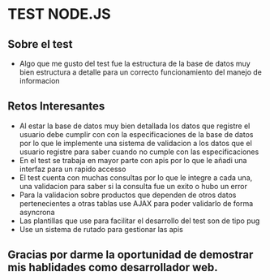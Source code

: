 # TEST NODE.JS

## Sobre el test
- Algo que me gusto del test fue la estructura de la base de datos muy bien estructura a detalle
para un correcto funcionamiento del manejo de informacion

## Retos Interesantes
- Al estar la base de datos muy bien detallada los datos que registre el usuario debe cumplir con
con la especificaciones de la base de datos por lo que le implemente una sistema de validacion a los datos que el usuario registre para saber cuando no cumple con las especificaciones
- En el test se trabaja en mayor parte con apis por lo que le añadi una interfaz para un rapido accesso
- El test cuenta con muchas consultas por lo que le integre a cada una, una validacion para saber si la consulta fue un exito o hubo un error
- Para la validacion sobre productos que dependen de otros datos pertenecientes a otras tablas use AJAX para poder validarlo de forma asyncrona
- Las plantillas que use para facilitar el desarrollo del test son de tipo pug
- Use un sistema de rutado para gestionar las apis

## Gracias por darme la oportunidad de demostrar mis hablidades como desarrollador web.